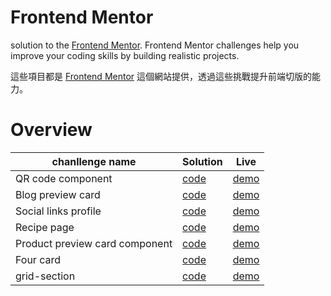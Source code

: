 # Frontend Mentor 

solution to the [Frontend Mentor](https://www.frontendmentor.io/). Frontend Mentor challenges help you improve your coding skills by building realistic projects. 

這些項目都是 [Frontend Mentor](https://www.frontendmentor.io/) 這個網站提供，透過這些挑戰提升前端切版的能力。

# Overview

| chanllenge name | Solution | Live |
| -------- | -------- | -------- |
| QR code component     | [code](https://github.com/jungang0414/frontend-challenge/tree/main/vite-qr-code)     | [demo](https://frontend-qrcode-challenge.netlify.app/)     |
| Blog preview card | [code](https://github.com/jungang0414/frontend-challenge/tree/main/vite-blog-preview-card)| [demo](https://frontend-blog-preview-challenge.netlify.app/) |
| Social links profile | [code](https://github.com/jungang0414/frontend-challenge/tree/main/vite-social-links-profile) | [demo](https://my-social-links-challenge.netlify.app/) |
| Recipe page | [code](https://github.com/jungang0414/frontend-challenge/tree/main/vite-recipe-page-main) | [demo](https://vite-recipe-page.netlify.app/) |
| Product preview card component | [code](https://github.com/jungang0414/frontend-challenge/tree/main/vite-product-preview-card) | [demo](https://vite-product-preview-card.netlify.app/) |
| Four card | [code](https://github.com/jungang0414/frontend-challenge/tree/main/vite-four-card) | [demo](https://vite-four-card.netlify.app/) |
| grid-section | [code](https://github.com/jungang0414/frontend-challenge/tree/main/vite-grid-section) | [demo](https://grid-section-desktop.netlify.app/) |